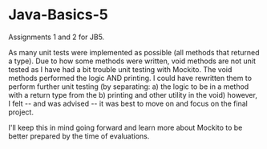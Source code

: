 # Java-Basics-5
Assignments 1 and 2 for JB5. 

As many unit tests were implemented as possible (all methods that returned a type).
Due to how some methods were written, void methods are not unit tested as I have had a bit trouble unit testing with Mockito. The void methods performed the logic AND printing.
I could have rewritten them to perform further unit testing (by separating: a) the logic to be in a method with a return type from the b) printing and other utility in the void)
however, I felt -- and was advised -- it was best to move on and focus on the final project. 

I'll keep this in mind going forward and learn more about Mockito to be better prepared by the time of evaluations. 
